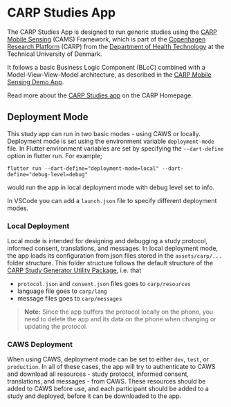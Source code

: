 # CARP Studies App

The CARP Studies App is designed to run generic studies using the [CARP Mobile Sensing](https://pub.dev/packages/carp_mobile_sensing) (CAMS) Framework, which is part of the [Copenhagen Research Platform](https://carp.cachet.dk) (CARP) from the [Department of Health Technology](https://www.healthtech.dtu.dk/) at the Technical University of Denmark.

It follows a basic Business Logic Component (BLoC) combined with a Model-View-View-Model architecture, as described in the [CARP Mobile Sensing Demo App](https://github.com/cph-cachet/carp.sensing-flutter/tree/master/apps/carp_mobile_sensing_app).

Read more about the [CARP Studies app](https://carp.cachet.dk/carp-studies-app/) on the CARP Homepage.

## Deployment Mode

This study app can run in two basic modes - using CAWS or locally. Deployment mode is set using the environment variable `deployment-mode` file. In Flutter environment variables are set by specifying the `--dart-define` option in flutter run. For example;

```shell
flutter run --dart-define="deployment-mode=local" --dart-define="debug-level=debug"
```

would run the app in local deployment mode with debug level set to info.

In VSCode you can add a `launch.json` file to specify different deployment modes.

### Local Deployment

Local mode is intended for designing and debugging a study protocol, informed consent, translations, and messages. In local deployment mode, the app loads its configuration from json files stored in the `assets/carp/...` folder structure. This folder structure follows the default structure of the [CARP Study Generator Utility Package](https://github.com/cph-cachet/carp.sensing-flutter/tree/main/utilities/carp_study_generator), i.e. that

* `protocol.json` and `consent.json` files goes to `carp/resources`
* language file goes to `carp/lang`
* message files goes to `carp/messages`

> **Note:** Since the app buffers the protocol locally on the phone, you need to delete the app and its data on the phone when changing or updating the protocol.

### CAWS Deployment

When using CAWS, deployment mode can be set to either `dev`, `test`, or `production`. In all of these cases, the app will try to authenticate to CAWS and download all resources - study protocol, informed consent, translations, and messages - from CAWS. These resources should be added to CAWS before use, and each participant should be added to a study and deployed, before it can be downloaded to the app.
